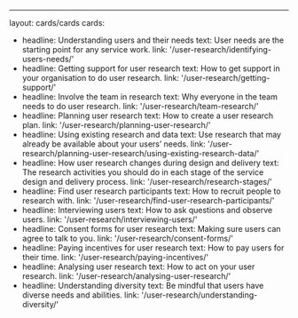 ---
layout: cards/cards
cards:
  - headline: Understanding users and their needs
    text: User needs are the starting point for any service work.
    link: '/user-research/identifying-users-needs/'
  - headline: Getting support for user research
    text: How to get support in your organisation to do user research.
    link: '/user-research/getting-support/'
  - headline: Involve the team in research
    text: Why everyone in the team needs to do user research.
    link: '/user-research/team-research/'
  - headline: Planning user research
    text: How to create a user research plan.
    link: '/user-research/planning-user-research/'
  - headline: Using existing research and data
    text: Use research that may already be available about your users’ needs.
    link: '/user-research/planning-user-research/using-existing-research-data/'
  - headline: How user research changes during design and delivery
    text: The research activities you should do in each stage of the service design and delivery process.
    link: '/user-research/research-stages/'
  - headline: Find user research participants
    text: How to recruit people to research with.
    link: '/user-research/find-user-research-participants/'
  - headline: Interviewing users
    text: How to ask questions and observe users.
    link: '/user-research/interviewing-users/'   
  - headline: Consent forms for user research
    text: Making sure users can agree to talk to you.
    link: '/user-research/consent-forms/'
  - headline: Paying incentives for user research
    text: How to pay users for their time.
    link: '/user-research/paying-incentives/'
  - headline: Analysing user research
    text: How to act on your user research.
    link: '/user-research/analysing-user-research/'
  - headline: Understanding diversity
    text: Be mindful that users have diverse needs and abilities.
    link: '/user-research/understanding-diversity/'

